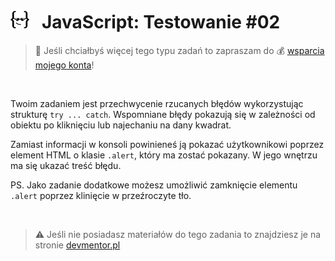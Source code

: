# [![](../assets/img/logo-readme2.jpg)](https://devmentor.pl) &nbsp; JavaScript: Testowanie #02

> :loudspeaker: Jeśli chciałbyś więcej tego typu zadań to zapraszam do :moneybag: [wsparcia mojego konta](https://github.com/sponsors/devmentor-pl)!

&nbsp;

Twoim zadaniem jest przechwycenie rzucanych błędów wykorzystując strukturę `try ... catch`. Wspomniane błędy pokazują się w zależności od obiektu po kliknięciu lub najechaniu na dany kwadrat.

Zamiast informacji w konsoli powinieneś ją pokazać użytkownikowi poprzez element HTML o klasie `.alert`, który ma zostać pokazany. W jego wnętrzu ma się ukazać treść błędu.

PS. Jako zadanie dodatkowe możesz umożliwić zamknięcie elementu `.alert` poprzez klinięcie w przeźroczyte tło.

&nbsp;

> :warning: Jeśli nie posiadasz materiałów do tego zadania to znajdziesz je na stronie [devmentor.pl](https://devmentor.pl/materialy/)